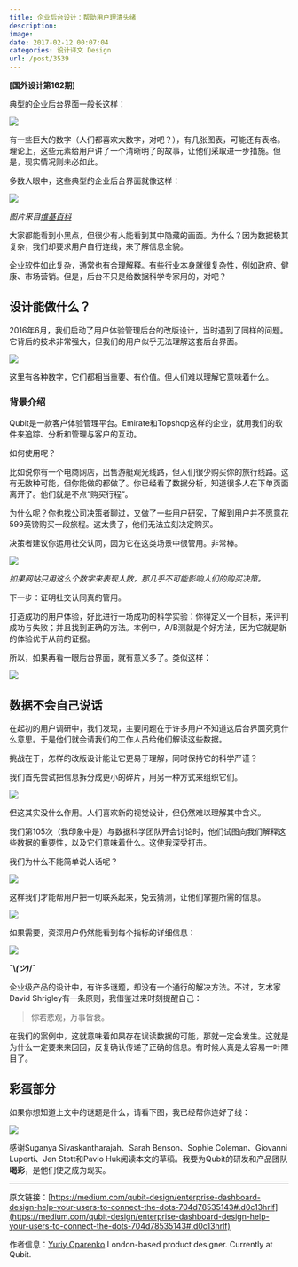 ```yaml
---
title: 企业后台设计：帮助用户理清头绪
description: 
image: 
date: 2017-02-12 00:07:04
categories: 设计译文 Design
url: /post/3539
---
```


**[国外设计第162期]**

典型的企业后台界面一般长这样：

![](https://cdn.victor42.work/posts/2017-02/02-07/1-NuiuEnvRrYPfPQKhL3e5RQ.png)

有一些巨大的数字（人们都喜欢大数字，对吧？），有几张图表，可能还有表格。理论上，这些元素给用户讲了一个清晰明了的故事，让他们采取进一步措施。但是，现实情况则未必如此。

多数人眼中，这些典型的企业后台界面就像这样：

![](https://cdn.victor42.work/posts/2017-02/02-07/1-4G0I_NhON8Llx5Y8krbJZg.png)

*图片来自[维基百科](https://en.wikipedia.org/wiki/Connect_the_dots)*

大家都能看到小黑点，但很少有人能看到其中隐藏的画面。为什么？因为数据极其复杂，我们却要求用户自行连线，来了解信息全貌。

企业软件如此复杂，通常也有合理解释。有些行业本身就很复杂性，例如政府、健康、市场营销。但是，后台不只是给数据科学专家用的，对吧？

## 设计能做什么？

2016年6月，我们启动了用户体验管理后台的改版设计，当时遇到了同样的问题。它背后的技术非常强大，但我们的用户似乎无法理解这套后台界面。

![](https://cdn.victor42.work/posts/2017-02/02-07/1-rrL9pEJR9OTdkg8OkW95lg.png)

这里有各种数字，它们都相当重要、有价值。但人们难以理解它意味着什么。

### 背景介绍

Qubit是一款客户体验管理平台。Emirate和Topshop这样的企业，就用我们的软件来追踪、分析和管理与客户的互动。

如何使用呢？

比如说你有一个电商网店，出售游艇观光线路，但人们很少购买你的旅行线路。这有无数种可能，但你能做的都做了。你已经看了数据分析，知道很多人在下单页面离开了。他们就是不点“购买行程”。

为什么呢？你也找公司决策者聊过，又做了一些用户研究，了解到用户并不愿意花599英镑购买一段旅程。这太贵了，他们无法立刻决定购买。

决策者建议你运用社交认同，因为它在这类场景中很管用。非常棒。

![](https://cdn.victor42.work/posts/2017-02/02-07/1-7hdin4YIVbpIQvIxKkUjPw.gif)

*如果网站只用这么个数字来表现人数，那几乎不可能影响人们的购买决策。*

下一步：证明社交认同真的管用。

打造成功的用户体验，好比进行一场成功的科学实验：你得定义一个目标，来评判成功与失败；并且找到正确的方法。本例中，A/B测就是个好方法，因为它就是新的体验优于从前的证据。

所以，如果再看一眼后台界面，就有意义多了。类似这样：

![](https://cdn.victor42.work/posts/2017-02/02-07/1-PQmrpQghLmmSIDKuFgh6xQ.png)

## 数据不会自己说话

在起初的用户调研中，我们发现，主要问题在于许多用户不知道这后台界面究竟什么意思。于是他们就会请我们的工作人员给他们解读这些数据。

挑战在于，怎样的改版设计能让它更易于理解，同时保持它的科学严谨？

我们首先尝试把信息拆分成更小的碎片，用另一种方式来组织它们。

![](https://cdn.victor42.work/posts/2017-02/02-07/1-JVCPpcAY1yJJ-v2Xw18Ndw.png)

但这其实没什么作用。人们喜欢新的视觉设计，但仍然难以理解其中含义。

我们第105次（我印象中是）与数据科学团队开会讨论时，他们试图向我们解释这些数据的重要性，以及它们意味着什么。这使我深受打击。

我们为什么不能简单说人话呢？

![](https://cdn.victor42.work/posts/2017-02/02-07/1-E2diwN_Z2mS3cOl9qwU05Q.png)

这样我们才能帮用户把一切联系起来，免去猜测，让他们掌握所需的信息。

![](https://cdn.victor42.work/posts/2017-02/02-07/1-ajrR4VN7SMgP8_im3_zyCg.png)

如果需要，资深用户仍然能看到每个指标的详细信息：

![](https://cdn.victor42.work/posts/2017-02/02-07/1-BxKOcfj6ri6hy0as3hWEGQ.png)

**¯\\_(ツ)_/¯**

企业级产品的设计中，有许多谜题，却没有一个通行的解决方法。不过，艺术家David Shrigley有一条原则，我借鉴过来时刻提醒自己：

> 你若悲观，万事皆衰。

在我们的案例中，这就意味着如果存在误读数据的可能，那就一定会发生。这就是为什么一定要来来回回，反复确认传递了正确的信息。有时候人真是太容易一叶障目了。

## 彩蛋部分

如果你想知道上文中的谜题是什么，请看下图，我已经帮你连好了线：

![](https://cdn.victor42.work/posts/2017-02/02-07/1-cSbgCSd71Ma0PFB5wnrkLA.png)

感谢Suganya Sivaskantharajah、Sarah Benson、Sophie Coleman、Giovanni Luperti、Jen Stott和Pavlo Huk阅读本文的草稿。我要为Qubit的研发和产品团队**喝彩**，是他们使之成为现实。

---

原文链接：[https://medium.com/qubit-design/enterprise-dashboard-design-help-your-users-to-connect-the-dots-704d78535143#.d0c13hrlf](https://medium.com/qubit-design/enterprise-dashboard-design-help-your-users-to-connect-the-dots-704d78535143#.d0c13hrlf)

作者信息：[Yuriy Oparenko](https://medium.com/@oparenko?source=post_header_lockup)
London-based product designer. Currently at Qubit.